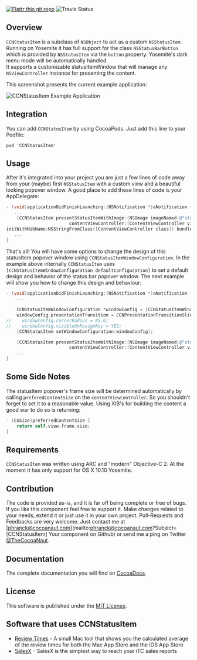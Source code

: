 [![Flattr this git repo](http://api.flattr.com/button/flattr-badge-large.png)](https://flattr.com/submit/auto?user_id=phranck&url=https://github.com/phranck/CCNStatusItem&title=CCNStatusItem&tags=github&category=software)
![Travis Status](https://travis-ci.org/phranck/CCNStatusItem.png?branch=master)



## Overview

`CCNStatusItem` is a subclass of `NSObject` to act as a custom `NSStatusItem`. Running on Yosemite it has full support for the class `NSStatusBarButton` which is provided by `NSStatusItem` via the `button` property. Yosemite's dark menu mode will be automatically handled.<br />
It supports a customizable statusItemWindow that will manage any `NSViewController` instance for presenting the content.

This screenshot presents the current example application:

![CCNStatusItem Example Application](https://dl.dropbox.com/u/34133216/WebImages/Github/CCNStatusItem.png)


## Integration

You can add `CCNStatusItem` by using CocoaPods. Just add this line to your Podfile:

```
pod 'CCNStatusItem'
```


## Usage

After it's integrated into your project you are just a few lines of code away from your (maybe) first `NSStatusItem` with a custom view and a beautiful looking popover window. A good place to add these lines of code is your AppDelegate:

```Objective-C
- (void)applicationDidFinishLaunching:(NSNotification *)aNotification {
   ...
    [CCNStatusItem presentStatusItemWithImage:[NSImage imageNamed:@"statusbar-icon"]
                        contentViewController:[ContentViewController viewController]];
initWithNibName:NSStringFromClass([ContentViewController class]) bundle:nil]];
   ...
}
```

That's all! You will have some options to change the design of this statusItem popover window using `CCNStatusItemWindowConfiguration`. In the example above internally `CCNStatusItem` uses `[CCNStatusItemWindowConfiguration defaultConfiguration]` to set a default design and behavior of the status bar popover window. The next example will show you how to change this design and behaviour:

```Objective-C
- (void)applicationDidFinishLaunching:(NSNotification *)aNotification {
    ...
    
    CCNStatusItemWindowConfiguration *windowConfig = [CCNStatusItemWindowConfiguration defaultConfiguration];
    windowConfig.presentationTransition = CCNPresentationTransitionSlideAndFade;
//    windowConfig.cornerRadius = 85.0;
//    windowConfig.visibleOnResignKey = YES;
    [CCNStatusItem setWindowConfiguration:windowConfig];

    [CCNStatusItem presentStatusItemWithImage:[NSImage imageNamed:@"statusbar-icon"]
                        contentViewController:[ContentViewController viewController]];
    ...
}
```


## Some Side Notes

The statusItem popover's frame size will be determined automatically by calling `preferedContentSize` on the `contentViewController`. So you shouldn't forget to set it to a reasonable value. Using XIB's for building the content a good war to do so is returning:

```Objective-C
- (CGSize)preferredContentSize {
    return self.view.frame.size;
}

```


## Requirements

`CCNStatusItem` was written using ARC and "modern" Objective-C 2. At the moment it has only support for OS X 10.10 Yosemite.


## Contribution

The code is provided as-is, and it is far off being complete or free of bugs. If you like this component feel free to support it. Make changes related to your needs, extend it or just use it in your own project. Pull-Requests and Feedbacks are very welcome. Just contact me at [phranck@cocoanaut.com](mailto:phranck@cocoanaut.com?Subject=[CCNStatusItem] Your component on Github) or send me a ping on Twitter [@TheCocoaNaut](http://twitter.com/TheCocoaNaut). 


## Documentation
The complete documentation you will find on [CocoaDocs](http://cocoadocs.org/docsets/CCNStatusItem/).


## License
This software is published under the [MIT License](http://cocoanaut.mit-license.org).


## Software that uses CCNStatusItem

* [Review Times](http://reviewtimes.cocoanaut.com) - A small Mac tool that shows you the calculated average of the review times for both the Mac App Store and the iOS App Store
* [SalesX](http://salesx.in) - SalesX is the simplest way to reach your iTC sales reports
